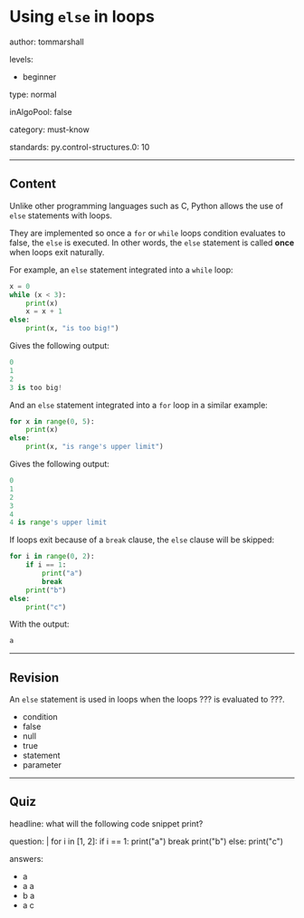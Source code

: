 # Using `else` in loops
author: tommarshall

levels:

  - beginner

type: normal

inAlgoPool: false

category: must-know

standards:
  py.control-structures.0: 10

---
## Content

Unlike other programming languages such as C, Python allows the use of `else` statements with loops.

They are implemented so once a `for` or `while` loops condition evaluates to false, the `else` is executed. In other words, the `else` statement is called **once** when loops exit naturally.

For example, an `else` statement integrated into a `while` loop:
```python
x = 0
while (x < 3):
    print(x)
    x = x + 1
else:
    print(x, "is too big!")
```
Gives the following output:

```python
0
1
2
3 is too big!
```

And an `else` statement integrated into a `for` loop in a similar example:

```python
for x in range(0, 5):
    print(x)
else:
    print(x, "is range's upper limit")
```
Gives the following output:
```python
0
1
2
3
4
4 is range's upper limit
```

If loops exit because of a `break` clause, the `else` clause will be skipped:
```python
for i in range(0, 2):
    if i == 1:
        print("a")
        break
    print("b")
else:
    print("c")
```
With the output:
```python
a
```

---
## Revision

An `else` statement is used in loops when the loops ??? is evaluated to ???.

* condition
* false
* null
* true
* statement
* parameter

---
## Quiz

headline: what will the following code snippet print?

question: |
  for i in [1, 2]:
      if i == 1:
          print("a")
          break
      print("b")
  else:
      print("c")

answers:
  - a
  - a a
  - b a
  - a c
